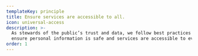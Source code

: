 ```yaml
---
templateKey: principle
title: Ensure services are accessible to all.
icon: universal-access
description: >-
  As stewards of the public’s trust and data, we follow best practices that
  ensure personal information is safe and services are accessible to everyone.
order: 1
---
```



